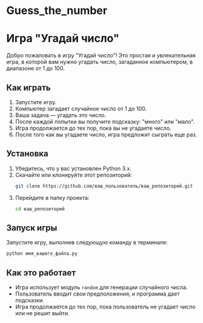 # Guess_the_number
# Игра "Угадай число"

Добро пожаловать в игру "Угадай число"! Это простая и увлекательная игра, в которой вам нужно угадать число, загаданное компьютером, в диапазоне от 1 до 100.

## Как играть

1. Запустите игру.
2. Компьютер загадает случайное число от 1 до 100.
3. Ваша задача — угадать это число.
4. После каждой попытки вы получите подсказку: "много" или "мало".
5. Игра продолжается до тех пор, пока вы не угадаете число.
6. После того как вы угадаете число, игра предложит сыграть еще раз.

## Установка

1. Убедитесь, что у вас установлен Python 3.x.
2. Скачайте или клонируйте этот репозиторий:
   ```bash
   git clone https://github.com/ваш_пользователь/ваш_репозиторий.git
   
3. Перейдите в папку проекта:
   ```bash
   cd ваш_репозиторий
   ```

## Запуск игры

Запустите игру, выполнив следующую команду в терминале:

```bash
python имя_вашего_файла.py
```

## Как это работает

- Игра использует модуль `random` для генерации случайного числа.
- Пользователь вводит свои предположения, и программа дает подсказки.
- Игра продолжается до тех пор, пока пользователь не угадает число или не решит выйти.
